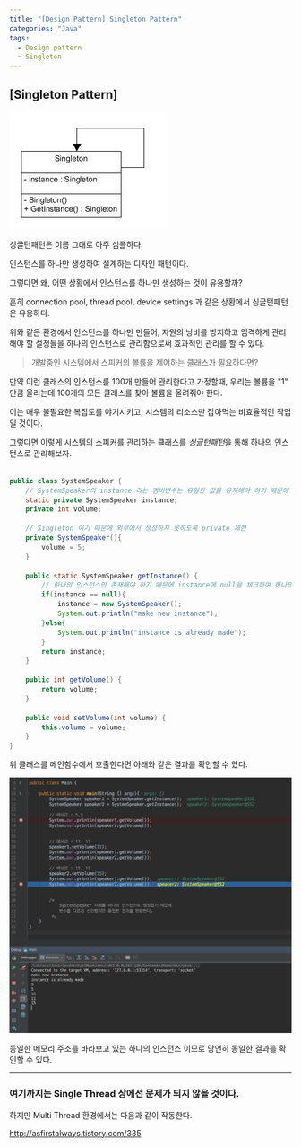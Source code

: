 ```yaml
---
title: "[Design Pattern] Singleton Pattern"
categories: "Java"
tags:
  - Design pattern
  - Singleton
---
```



## [Singleton Pattern]

![singleton](/assets/images/study/dev/2018/8_Singleton-pattern-class-diagram.jpg)

싱글턴패턴은 이름 그대로 아주 심플하다.

인스턴스를 하나만 생성하여 설계하는 디자인 패턴이다.

그렇다면 왜, 어떤 상황에서 인스턴스를 하나만 생성하는 것이 유용할까?

흔히 connection pool, thread pool, device settings 과 같은 상황에서 싱글턴패턴은 유용하다.

위와 같은 환경에서 인스턴스를 하나만 만들어, 자원의 낭비를 방지하고 엄격하게 관리해야 할 설정들을 하나의 인스턴스로 관리함으로써 효과적인 관리를 할 수 있다.

>개발중인 시스템에서 스피커의 볼륨을 제어하는 클래스가 필요하다면?

만약 이런 클래스의 인스턴스를 100개 만들어 관리한다고 가정할때, 우리는 볼륨을 "1" 만큼 올리는데 100개의 모든 클래스를 찾아 볼륨을 올려줘야 한다.

이는 매우 불필요한 복잡도를 야기시키고, 시스템의 리소스만 잡아먹는 비효율적인 작업일 것이다.

그렇다면 이렇게 시스템의 스피커를 관리하는 클래스를 *싱글턴패턴*을 통해 하나의 인스턴스로 관리해보자.


~~~java

public class SystemSpeaker {
    // SystemSpeaker의 instance 라는 멤버변수는 유일한 값을 유지해야 하기 때문에 static 으로 생성 
    static private SystemSpeaker instance;
    private int volume;

    // Singleton 이기 때문에 외부에서 생성하지 못하도록 private 제한
    private SystemSpeaker(){
        volume = 5;
    }

    public static SystemSpeaker getInstance() {
        // 하나의 인스턴스만 존재해야 하기 때문에 instance에 null을 체크하여 하나의 시스템 스피커 인스턴스만을 생성함
        if(instance == null){
            instance = new SystemSpeaker();
            System.out.println("make new instance");
        }else{
            System.out.println("instance is already made");
        }
        return instance;
    }

    public int getVolume() {
        return volume;
    }

    public void setVolume(int volume) {
        this.volume = volume;
    }
}

~~~ 

위 클래스를 메인함수에서 호출한다면 아래와 같은 결과를 확인할 수 있다.

![speaker_result](/assets/images/study/dev/2018/8_speaker_main.png)

동일한 메모리 주소를 바라보고 있는 하나의 인스턴스 이므로 당연히 동일한 결과를 확인할 수 있다.

---

### 여기까지는 Single Thread 상에선 문제가 되지 않을 것이다.

하지만 Multi Thread 환경에서는 다음과 같이 작동한다.  

http://asfirstalways.tistory.com/335  